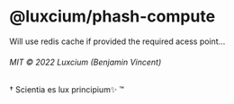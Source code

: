 # @luxcium/phash-compute

Will use redis cache if provided the required acess point...

###### MIT © 2022 Luxcium (Benjamin Vincent)

† Scientia es lux principium✨ ™
